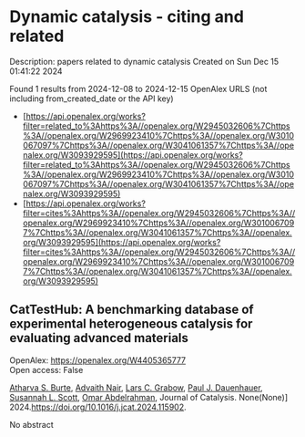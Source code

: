 # Dynamic catalysis - citing and related
Description: papers related to dynamic catalysis
Created on Sun Dec 15 01:41:22 2024

Found 1 results from 2024-12-08 to 2024-12-15
OpenAlex URLS (not including from_created_date or the API key)
- [https://api.openalex.org/works?filter=related_to%3Ahttps%3A//openalex.org/W2945032606%7Chttps%3A//openalex.org/W2969923410%7Chttps%3A//openalex.org/W3010067097%7Chttps%3A//openalex.org/W3041061357%7Chttps%3A//openalex.org/W3093929595](https://api.openalex.org/works?filter=related_to%3Ahttps%3A//openalex.org/W2945032606%7Chttps%3A//openalex.org/W2969923410%7Chttps%3A//openalex.org/W3010067097%7Chttps%3A//openalex.org/W3041061357%7Chttps%3A//openalex.org/W3093929595)
- [https://api.openalex.org/works?filter=cites%3Ahttps%3A//openalex.org/W2945032606%7Chttps%3A//openalex.org/W2969923410%7Chttps%3A//openalex.org/W3010067097%7Chttps%3A//openalex.org/W3041061357%7Chttps%3A//openalex.org/W3093929595](https://api.openalex.org/works?filter=cites%3Ahttps%3A//openalex.org/W2945032606%7Chttps%3A//openalex.org/W2969923410%7Chttps%3A//openalex.org/W3010067097%7Chttps%3A//openalex.org/W3041061357%7Chttps%3A//openalex.org/W3093929595)

## CatTestHub: A benchmarking database of experimental heterogeneous catalysis for evaluating advanced materials   

OpenAlex: https://openalex.org/W4405365777    
Open access: False
    
[Atharva S. Burte](https://openalex.org/A5093786768), [Advaith Nair](https://openalex.org/A5111118265), [Lars C. Grabow](https://openalex.org/A5029991019), [Paul J. Dauenhauer](https://openalex.org/A5003718847), [Susannah L. Scott](https://openalex.org/A5029871622), [Omar Abdelrahman](https://openalex.org/A5022932212), Journal of Catalysis. None(None)] 2024.https://doi.org/10.1016/j.jcat.2024.115902.
    
No abstract    

    
